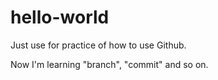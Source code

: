 # hello-world
Just use for practice of how to use Github.

Now I'm learning "branch", "commit" and so on.
